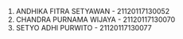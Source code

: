 1. ANDHIKA FITRA SETYAWAN - 21120117130052
2. CHANDRA PURNAMA WIJAYA - 21120117130070
3. SETYO ADHI PURWITO     - 21120117130077

<br>
<br>
